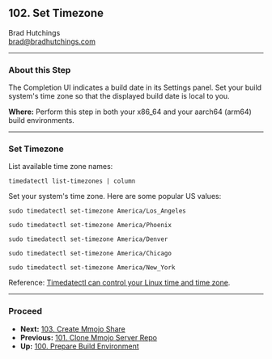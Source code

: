 ## 102. Set Timezone

Brad Hutchings<br/>
brad@bradhutchings.com

---
### About this Step
The Completion UI indicates a build date in its Settings panel. Set your build system's time zone so that the displayed build date is local to you.

**Where:** Perform this step in both your x86_64 and your aarch64 (arm64) build environments.

---
### Set Timezone

List available time zone names:
```
timedatectl list-timezones | column
```

Set your system's time zone. Here are some popular US values:
```
sudo timedatectl set-timezone America/Los_Angeles
```
```
sudo timedatectl set-timezone America/Phoenix
```
```
sudo timedatectl set-timezone America/Denver
```
```
sudo timedatectl set-timezone America/Chicago
```
```
sudo timedatectl set-timezone America/New_York
```

Reference: [Timedatectl can control your Linux time and time zone](https://www.networkworld.com/article/970572/using-the-timedatectl-command-to-control-your-linux-time-and-time-zone.html).

---
### Proceed
- **Next:** [103. Create Mmojo Share](103-Create-Mmojo-Share.md)
- **Previous:** [101. Clone Mmojo Server Repo](101-Clone-Mmojo-Server-Repo.md)
- **Up:** [100. Prepare Build Environment](100-Prepare-Build-Environment.md)
